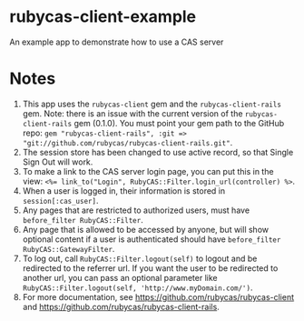 rubycas-client-example
==========================

An example app to demonstrate how to use a CAS server

# Notes
1. This app uses the `rubycas-client` gem and the `rubycas-client-rails` gem.  Note: there is an issue with the current version of the `rubycas-client-rails` gem (0.1.0).  You must point your gem path to the GitHub repo: `gem "rubycas-client-rails", :git => "git://github.com/rubycas/rubycas-client-rails.git"`.
2. The session store has been changed to use active record, so that Single Sign Out will work.
3. To make a link to the CAS server login page, you can put this in the view: `<%= link_to("Login", RubyCAS::Filter.login_url(controller) %>`.
4. When a user is logged in, their information is stored in `session[:cas_user]`.
5. Any pages that are restricted to authorized users, must have `before_filter RubyCAS::Filter`.
6. Any page that is allowed to be accessed by anyone, but will show optional content if a user is authenticated should have `before_filter RubyCAS::GatewayFilter`.
7. To log out, call `RubyCAS::Filter.logout(self)` to logout and be redirected to the referrer url.  If you want the user to be redirected to another url, you can pass an optional parameter like `RubyCAS::Filter.logout(self, 'http://www.myDomain.com/')`.
8. For more documentation, see https://github.com/rubycas/rubycas-client and https://github.com/rubycas/rubycas-client-rails.
